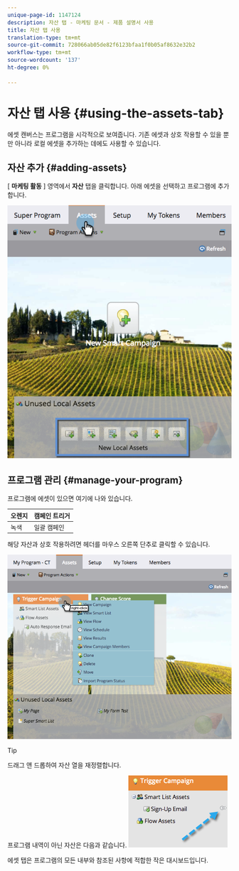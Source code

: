 ```yaml
---
unique-page-id: 1147124
description: 자산 탭 - 마케팅 문서 - 제품 설명서 사용
title: 자산 탭 사용
translation-type: tm+mt
source-git-commit: 728066ab05de82f6123bfaa1f0b05af8632e32b2
workflow-type: tm+mt
source-wordcount: '137'
ht-degree: 0%

---
```



# 자산 탭 사용 {#using-the-assets-tab}

에셋 캔버스는 프로그램을 시각적으로 보여줍니다. 기존 에셋과 상호 작용할 수 있을 뿐만 아니라 로컬 에셋을 추가하는 데에도 사용할 수 있습니다.

## 자산 추가 {#adding-assets}

[ **마케팅 활동** ] 영역에서 **자산** 탭을 클릭합니다. 아래 에셋을 선택하고 프로그램에 추가합니다.

![](assets/programassets.png)

## 프로그램 관리  {#manage-your-program}

프로그램에 에셋이 있으면 여기에 나와 있습니다.

| 오렌지 | 캠페인 트리거 |
|---|---|
| 녹색 | 일괄 캠페인 |

해당 자산과 상호 작용하려면 헤더를 마우스 오른쪽 단추로 클릭할 수 있습니다.

![](assets/assetsprefilled.png)

>[!TIP]
>
>드래그 앤 드롭하여 자산 열을 재정렬합니다.

프로그램 내역이 아닌 자산은 다음과 같습니다.  ![](assets/image2014-9-18-16-3a30-3a33.png)

에셋 탭은 프로그램의 모든 내부와 참조된 사항에 적합한 작은 대시보드입니다.
